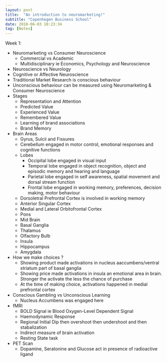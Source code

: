 ```yaml
---
layout: post
title:  "An introduction to neuromarketing!"
subtitle: "Copenhegen Business School"
date: 2018-06-03 10:23:34
tag: [Notes]
---
```


Week 1:

- Neuromarketing vs Consumer Neuroscience
    - Commercial vs Academic
    - Multidisciplinary ie Economics, Psychology and Neuroscience
- Neuroscience vs Neurology
- Cognitive or Affective Neuroscience
- Traditional Market Research is conscious behaviour
- Unconscious behaviour can be measured using Neuromarketing & Consumer Neuroscience
- Stages 
    - Representation and Attention
    - Predicted Value
    - Experienced Value
    - Remembered Value
    - Learning of brand associations
    - Brand Memory
- Brain Areas
    - Gyrus, Sulcii and Fissures
    - Cerebellum engaged in motor control, emotional responses and cognitive functions
    - Lobes
        - Occipital lobe engaged in visual input
        - Temporal lobe engaged in object recognition, object and episodic memory and hearing and language
        - Parietal lobe engaged in self awareness, spatial movement and dorsal stream function 
        - Frontal lobe engaged in working memory, preferences, decision making, motor behaviour
    - Dorsoletral Prefrontal Cortex is involved in working memory
    - Anterior Singular Cortex
    - Medial and Lateral Orbitofrontal Cortex
    - Pons
    - Mid Brain
    - Basal Ganglia
    - Thalamus
    - Olfactory Bulb
    - Insula
    - Hippocampus
    - Amygdala
- How we make choices ?
    - Showing product made activations in nucleus aaccumbens/ventral striatum part of basal ganglia
    - Showing price made activations in insula an emotional area in brain. Stronger the activate the less the chance of purchase
    - At the time of making choice, activations happened in medial prefrontal cortex
- Conscious Gambling vs Unconscious Learning
    - Nucleus Accumbens was engaged here
- fMRI
    - BOLD Signal ie Blood Oxygen-Level Dependent Signal
    - Haemodynamic Response
    - Regional Initial Dip then overshoot then undershoot and then stabalization
    - Indirect measure of brain activation
    - Resting State task
- PET Scan
    - Dopamine, Seratonine and Glucose act in presence of radioactive ligand
